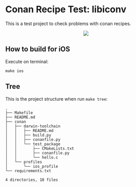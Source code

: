 # Conan Recipe Test: libiconv

This is a test project to check problems with conan recipes.

<p align="center">
    <a href="https://github.com/paulocoutinhox/conan-cmake-v2/actions/workflows/ios.yml"><img src="https://github.com/paulocoutinhox/conan-cmake-v2/actions/workflows/ios.yml/badge.svg"></a>    
</p>

## How to build for iOS

Execute on terminal:

`make ios`

## Tree

This is the project structure when run `make tree`:

```
.
├── Makefile
├── README.md
├── conan
│   ├── darwin-toolchain
│   │   ├── README.md
│   │   ├── build.py
│   │   ├── conanfile.py
│   │   └── test_package
│   │       ├── CMakeLists.txt
│   │       ├── conanfile.py
│   │       └── hello.c
│   └── profiles
│       └── ios_profile
└── requirements.txt

4 directories, 10 files
```
